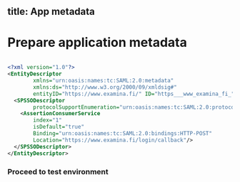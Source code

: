 title: App metadata
---

# Prepare application metadata


```xml

<?xml version="1.0"?>
<EntityDescriptor 
	 	xmlns="urn:oasis:names:tc:SAML:2.0:metadata" 
	 	xmlns:ds="http://www.w3.org/2000/09/xmldsig#" 
	 	entityID="https://www.examina.fi/" ID="https___www_examina_fi_">
  <SPSSODescriptor 
  	 	protocolSupportEnumeration="urn:oasis:names:tc:SAML:2.0:protocol">
    <AssertionConsumerService 
    	index="1" 
    	isDefault="true" 
    	Binding="urn:oasis:names:tc:SAML:2.0:bindings:HTTP-POST" 
    	Location="https://www.examina.fi/login/callback"/>
  </SPSSODescriptor>
</EntityDescriptor>

```

### Proceed to test environment



